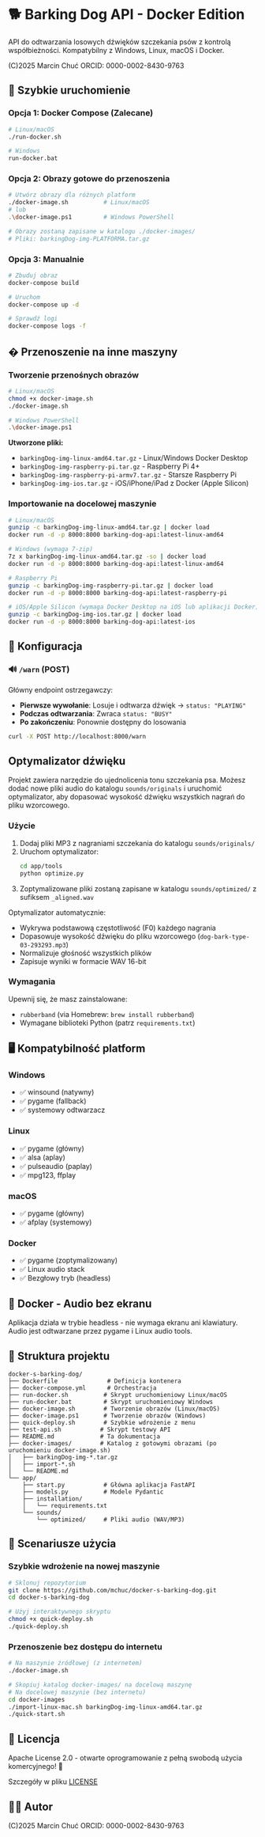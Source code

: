 # 🐕 Barking Dog API - Docker Edition

API do odtwarzania losowych dźwięków szczekania psów z kontrolą współbieżności. Kompatybilny z Windows, Linux, macOS i Docker.

(C)2025  Marcin Chuć ORCID: 0000-0002-8430-9763

## 🚀 Szybkie uruchomienie

### Opcja 1: Docker Compose (Zalecane)

```bash
# Linux/macOS
./run-docker.sh

# Windows
run-docker.bat
```

### Opcja 2: Obrazy gotowe do przenoszenia

```bash
# Utwórz obrazy dla różnych platform
./docker-image.sh          # Linux/macOS
# lub
.\docker-image.ps1         # Windows PowerShell

# Obrazy zostaną zapisane w katalogu ./docker-images/
# Pliki: barkingDog-img-PLATFORMA.tar.gz
```

### Opcja 3: Manualnie

```bash
# Zbuduj obraz
docker-compose build

# Uruchom
docker-compose up -d

# Sprawdź logi
docker-compose logs -f
```

## � Przenoszenie na inne maszyny

### Tworzenie przenośnych obrazów

```bash
# Linux/macOS
chmod +x docker-image.sh
./docker-image.sh

# Windows PowerShell  
.\docker-image.ps1
```

**Utworzone pliki:**
- `barkingDog-img-linux-amd64.tar.gz` - Linux/Windows Docker Desktop
- `barkingDog-img-raspberry-pi.tar.gz` - Raspberry Pi 4+
- `barkingDog-img-raspberry-pi-armv7.tar.gz` - Starsze Raspberry Pi
- `barkingDog-img-ios.tar.gz` - iOS/iPhone/iPad z Docker (Apple Silicon)

### Importowanie na docelowej maszynie

```bash
# Linux/macOS
gunzip -c barkingDog-img-linux-amd64.tar.gz | docker load
docker run -d -p 8000:8000 barking-dog-api:latest-linux-amd64

# Windows (wymaga 7-zip)
7z x barkingDog-img-linux-amd64.tar.gz -so | docker load
docker run -d -p 8000:8000 barking-dog-api:latest-linux-amd64

# Raspberry Pi
gunzip -c barkingDog-img-raspberry-pi.tar.gz | docker load
docker run -d -p 8000:8000 barking-dog-api:latest-raspberry-pi

# iOS/Apple Silicon (wymaga Docker Desktop na iOS lub aplikacji Docker)
gunzip -c barkingDog-img-ios.tar.gz | docker load
docker run -d -p 8000:8000 barking-dog-api:latest-ios
```

## 🔧 Konfiguracja

### 🔊 `/warn` (POST)
Główny endpoint ostrzegawczy:
- **Pierwsze wywołanie**: Losuje i odtwarza dźwięk → `status: "PLAYING"`
- **Podczas odtwarzania**: Zwraca `status: "BUSY"`
- **Po zakończeniu**: Ponownie dostępny do losowania

```bash
curl -X POST http://localhost:8000/warn
```

## Optymalizator dźwięku

Projekt zawiera narzędzie do ujednolicenia tonu szczekania psa. Możesz dodać nowe pliki audio do katalogu `sounds/originals` i uruchomić optymalizator, aby dopasować wysokość dźwięku wszystkich nagrań do pliku wzorcowego.

### Użycie

1. Dodaj pliki MP3 z nagraniami szczekania do katalogu `sounds/originals/`
2. Uruchom optymalizator:
   ```bash
   cd app/tools
   python optimize.py
   ```
3. Zoptymalizowane pliki zostaną zapisane w katalogu `sounds/optimized/` z sufiksem `_aligned.wav`

Optymalizator automatycznie:
- Wykrywa podstawową częstotliwość (F0) każdego nagrania
- Dopasowuje wysokość dźwięku do pliku wzorcowego (`dog-bark-type-03-293293.mp3`)
- Normalizuje głośność wszystkich plików
- Zapisuje wyniki w formacie WAV 16-bit

### Wymagania

Upewnij się, że masz zainstalowane:
- `rubberband` (via Homebrew: `brew install rubberband`)
- Wymagane biblioteki Python (patrz `requirements.txt`)

## 🖥️ Kompatybilność platform

### Windows
- ✅ winsound (natywny)
- ✅ pygame (fallback)  
- ✅ systemowy odtwarzacz

### Linux  
- ✅ pygame (główny)
- ✅ alsa (aplay)
- ✅ pulseaudio (paplay)
- ✅ mpg123, ffplay

### macOS
- ✅ pygame (główny)
- ✅ afplay (systemowy)

### Docker
- ✅ pygame (zoptymalizowany)
- ✅ Linux audio stack
- ✅ Bezgłowy tryb (headless)

## 🐳 Docker - Audio bez ekranu

Aplikacja działa w trybie headless - nie wymaga ekranu ani klawiatury. Audio jest odtwarzane przez pygame i Linux audio tools.

## 📁 Struktura projektu

```
docker-s-barking-dog/
├── Dockerfile              # Definicja kontenera
├── docker-compose.yml      # Orchestracja
├── run-docker.sh          # Skrypt uruchomieniowy Linux/macOS
├── run-docker.bat         # Skrypt uruchomieniowy Windows
├── docker-image.sh        # Tworzenie obrazów (Linux/macOS)
├── docker-image.ps1       # Tworzenie obrazów (Windows)
├── quick-deploy.sh        # Szybkie wdrożenie z menu
├── test-api.sh           # Skrypt testowy API
├── README.md             # Ta dokumentacja
├── docker-images/        # Katalog z gotowymi obrazami (po uruchomieniu docker-image.sh)
│   ├── barkingDog-img-*.tar.gz
│   ├── import-*.sh
│   └── README.md
└── app/
    ├── start.py           # Główna aplikacja FastAPI
    ├── models.py          # Modele Pydantic
    ├── installation/
    │   └── requirements.txt
    └── sounds/
        └── optimized/     # Pliki audio (WAV/MP3)
```

## 🚀 Scenariusze użycia

### Szybkie wdrożenie na nowej maszynie
```bash
# Sklonuj repozytorium
git clone https://github.com/mchuc/docker-s-barking-dog.git
cd docker-s-barking-dog

# Użyj interaktywnego skryptu
chmod +x quick-deploy.sh
./quick-deploy.sh
```

### Przenoszenie bez dostępu do internetu
```bash
# Na maszynie źródłowej (z internetem)
./docker-image.sh

# Skopiuj katalog docker-images/ na docelową maszynę
# Na docelowej maszynie (bez internetu)
cd docker-images
./import-linux-mac.sh barkingDog-img-linux-amd64.tar.gz
./quick-start.sh
```

## 📝 Licencja

Apache License 2.0 - otwarte oprogramowanie z pełną swobodą użycia komercyjnego! 🎉

Szczegóły w pliku [LICENSE](LICENSE)

## 👨‍💻 Autor

(C)2025 Marcin Chuć ORCID: 0000-0002-8430-9763
